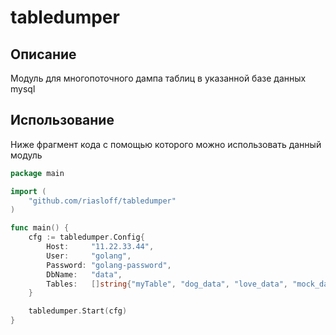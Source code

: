 # tabledumper


## Описание
Модуль для многопоточного дампа таблиц в указанной базе данных mysql


## Использование
Ниже фрагмент кода с помощью которого можно использовать данный модуль

```go
package main

import (
    "github.com/riasloff/tabledumper"
)

func main() {
    cfg := tabledumper.Config{
        Host:     "11.22.33.44",
        User:     "golang",
        Password: "golang-password",
        DbName:   "data",
        Tables:   []string{"myTable", "dog_data", "love_data", "mock_data", "post_data"},
    }

    tabledumper.Start(cfg)
}
```